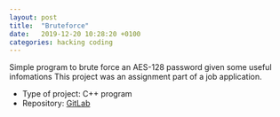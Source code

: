 ```yaml
---
layout: post
title:  "Bruteforce"
date:   2019-12-20 10:28:20 +0100
categories: hacking coding
---
```


Simple program to brute force an AES-128 password given some useful infomations
This project was an assignment part of a job application.

* Type of project: C++ program
* Repository: [GitLab](https://github.com/Bamarin/bruteforce)

